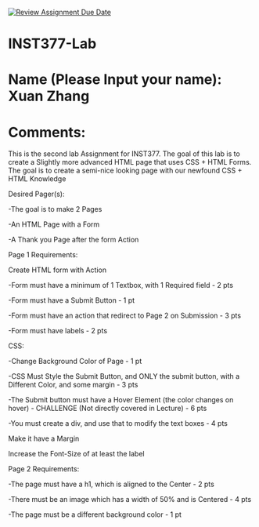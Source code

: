 [![Review Assignment Due Date](https://classroom.github.com/assets/deadline-readme-button-22041afd0340ce965d47ae6ef1cefeee28c7c493a6346c4f15d667ab976d596c.svg)](https://classroom.github.com/a/LHOh9PUe)
# INST377-Lab

# Name (Please Input your name): Xuan Zhang

# Comments: 
This is the second lab Assignment for INST377. The goal of this lab is to create a Slightly more advanced HTML page that uses CSS + HTML Forms. The goal is to create a semi-nice looking page with our newfound CSS + HTML Knowledge

Desired Pager(s):

-The goal is to make 2 Pages

-An HTML Page with a Form

-A Thank you Page after the form Action

Page 1 Requirements:

Create HTML form with Action

-Form must have a minimum of 1 Textbox, with 1 Required field - 2 pts

-Form must have a Submit Button - 1 pt

-Form must have an action that redirect to Page 2 on Submission -  3 pts

-Form must have labels - 2 pts

CSS:

-Change Background Color of Page - 1 pt

-CSS Must Style the Submit Button, and ONLY the submit button, with a Different Color, and some margin - 3 pts

-The Submit button must have a Hover Element (the color changes on hover) - CHALLENGE (Not directly covered in Lecture) - 6 pts

-You must create a div, and use that to modify the text boxes - 4 pts

Make it have a Margin

Increase the Font-Size of at least the label

Page 2 Requirements:

-The page must have a h1, which is aligned to the Center - 2 pts

-There must be an image which has a width of 50% and is Centered - 4 pts

-The page must be a different background color - 1 pt
